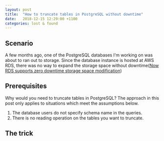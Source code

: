 ```yaml
---
layout: post
title:  "How to truncate tables in PostgreSQL without downtime"
date:   2018-12-15 12:29:00 +1100
categories: lost & found
---
```


## Scenario

A few months ago, one of the PostgreSQL databases I'm working on was about to ran out to storage. Since the database instance is hosted at AWS RDS, there was no way to expand the storage space without downtime([Now RDS supports zero downtime storage space modification]())

## Prerequisites

Why would you need to truncate tables in PostgreSQL? The approach in this post only applies to situations which meet the assumptions below.

1. The database users do not specify schema name in the queries.
2. There is no reading operation on the tables you want to truncate.

## The trick





